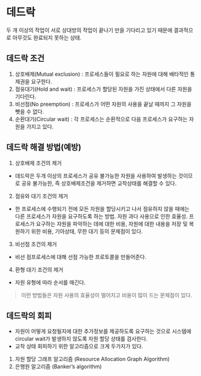 # 데드락
두 개 이상의 작업이 서로 상대방의 작업이 끝나기 만을 기다리고 있기 때문에 결과적으로 아무것도 완료되지 못하는 상태. 
    
## 데드락 조건
1.	상호배제(Mutual exclusion) 
: 프로세스들이 필요로 하는 자원에 대해 배타적인 통제권을 요구한다.
2.	점유대기(Hold and wait)
: 프로세스가 할당된 자원을 가진 상태에서 다른 자원을 기다린다.
3.	비선점(No preemption) 
: 프로세스가 어떤 자원의 사용을 끝날 때까지 그 자원을 뺏을 수 없다.
4.	순환대기(Circular wait) 
: 각 프로세스는 순환적으로 다음 프로세스가 요구하는 자원을 가지고 있다.


## 데드락 해결 방법(예방)
1. 상호배제 조건의 제거 
- 데드락은 두개 이상의 프로세스가 공유 불가능한 자원을 사용하여 발생하는 것이므로 공유 불가능한, 즉 상호배제조건을 제거하면 교착상태를 해결할 수 있다.
2. 점유와 대기 조건의 제거
- 한 프로세스에 수행되기 전에 모든 자원을 할당시키고 나서 점유하지 않을 때에는 다른 프로세스가 자원을 요구하도록 하는 방법. 자원 과다 사용으로 인한 효율성. 프로세스가 요구하는 자원을 파악하는 데에 대한 비용, 자원에 대한 내용을 저장 및 복원하기 위한 비용, 기아상태, 무한 대기 등의 문제점이 있다.
3. 비선점 조건의 제거
- 비선 점프로세스에 대해 선점 가능한 프로토콜을 만들어준다.
4. 환형 대기 조건의 제거
- 자원 유형에 따라 순서를 매긴다.

> 이런 방법들은 자원 사용의 효율성이 떨어지고 비용이 많이 드는 문제점이 있다.

## 데드락의 회피
- 자원이 어떻게 요청될지에 대한 추가정보를 제공하도록 요구하는 것으로 시스템에 circular wait가 발생하지 않도록 자원 할당 상태를 검사한다.
- 교착 상태 회피하기 위한 알고리즘으로 크게 두가지가 있다.
1) 자원 할당 그래프 알고리즘 (Resource Allocation Graph Algorithm) 
2) 은행원 알고리즘 (Banker’s algorithm)